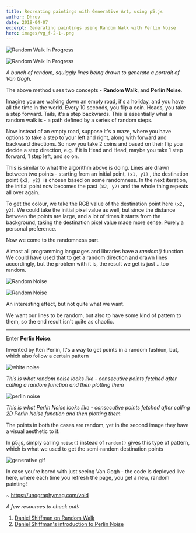 ```yaml
---
title: Recreating paintings with Generative Art, using p5.js
author: Dhruv
date: 2019-04-07
excerpt: Generating paintings using Random Walk with Perlin Noise
hero: images/vg_f-2-1-.png
---
```

![Random Walk In Progress](images/vg_1.png "Random Walk In Progress")

![Random Walk In Progress](images/vg_2.png "Random Walk In Progress")

*A bunch of random, squiggly lines being drawn to generate a portrait of Van Gogh.*

The above method uses two concepts - **Random Walk**, and **Perlin Noise**.

Imagine you are walking down an empty road, it's a holiday, and you have all the time in the world. Every 10 seconds, you flip a coin. Heads, you take a step forward. Tails, it's a step backwards. This is essentially what a random walk is - a path defined by a series of random steps.

Now instead of an empty road, suppose it's a maze, where you have options to take a step to your left and right, along with forward and backward directions. So now you take 2 coins and based on their flip you decide a step direction, e.g. if it is Head and Head, maybe you take 1 step forward, 1 step left, and so on.

This is similar to what the algorithm above is doing. Lines are drawn between two points - starting from an initial point, `(x1, y1)` , the destination point `(x2, y2)`  is chosen based on some randomness. In the next iteration, the initial point now becomes the past `(x2, y2)` and the whole thing repeats all over again.

To get the colour, we take the RGB value of the destination point here `(x2, y2)`. We could take the initial pixel value as well, but since the distance between the points are large, and a lot of times it starts from the background, taking the destination pixel value made more sense. Purely a personal preference.

Now we come to the randomness part.

Almost all programming languages and libraries have a *random()* function. We could have used that to get a random direction and drawn lines accordingly, but the problem with it is, the result we get is just ...too random.[](https://github.com/unography/personal-blog/blob/master/content/blog/recreating-paintings-with-generative-art/vg_r_2.png)

![Random Noise](images/vg_r_0.png "Random Noise")

![Random Noise](images/vg_r_2.png "Random Noise")

An interesting effect, but not quite what we want.

We want our lines to be random, but also to have some kind of pattern to them, so the end result isn't quite as chaotic.

- - -

Enter **Perlin Noise**.

Invented by Ken Perlin, It's a way to get points in a random fashion, but, which also follow a certain pattern

![white noise](images/whitenoise.png "white noise")

*This is what random noise looks like - consecutive points fetched after calling a random function and then plotting them*

![perlin noise](images/perlinnoise.png "perlin noise")



*This is what Perlin Noise looks like - consecutive points fetched after calling 2D Perlin Noise function and then plotting them.*

The points in both the cases are random, yet in the second image they have a visual aesthetic to it.

In p5.js, simply calling `noise()` instead of `random()` gives this type of pattern, which is what we used to get the semi-random destination points

![generative gif](images/vangoghgenerative-1f14226fa7fbce3ab1236133995b81bf.gif "generative gif")

In case you're bored with just seeing Van Gogh - the code is deployed live here, where each time you refresh the page, you get a new, random painting!

~ <https://unographymag.com/void>

*A few resources to check out!:*

1. [Daniel Shiffman on Random Walk](https://www.youtube.com/watch?v=l__fEY1xanY&)
2. [Daniel Shiffman's introduction to Perlin Noise](https://www.youtube.com/watch?v=Qf4dIN99e2w)